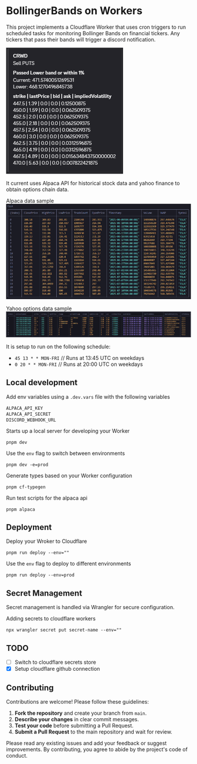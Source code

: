 # BollingerBands on Workers

This project implements a Cloudflare Worker that uses cron triggers to run scheduled tasks for monitoring Bollinger Bands on financial tickers. Any tickers that pass their bands will trigger a discord notification.

![](images/image.png)

It current uses Alpaca API for historical stock data and yahoo finance to obtain options chain data.

Alpaca data sample
![](images/alpaca_sample.png)

Yahoo options data sample
![](images/yahoo_options_sample.png)

It is setup to run on the following schedule:
 - `45 13 * * MON-FRI` // Runs at 13:45 UTC on weekdays
 - `0 20 * * MON-FRI` // Runs at 20:00 UTC on weekdays

## Local development

Add env variables using a `.dev.vars` file with the following variables

```
ALPACA_API_KEY
ALPACA_API_SECRET
DISCORD_WEBHOOK_URL
```

Starts up a local server for developing your Worker
```
pnpm dev
```

Use the `env` flag to switch between environments
```
pnpm dev -e=prod
```

Generate types based on your Worker configuration
```
pnpm cf-typegen
```

Run test scripts for the alpaca api
```
pnpm alpaca
```

## Deployment

Deploy your Wroker to Cloudflare
```
pnpm run deploy --env=""
```

Use the `env` flag to deploy to different environments
```
pnpm run deploy --env=prod
```

## Secret Management

Secret management is handled via Wrangler for secure configuration.

Adding secrets to cloudflare workers
```
npx wrangler secret put secret-name --env=""
```

## TODO

- [ ] Switch to cloudflare secrets store
- [x] Setup cloudflare github connection

## Contributing

Contributions are welcome! Please follow these guidelines:

1. **Fork the repository** and create your branch from `main`.
2. **Describe your changes** in clear commit messages.
3. **Test your code** before submitting a Pull Request.
4. **Submit a Pull Request** to the main repository and wait for review.

Please read any existing issues and add your feedback or suggest improvements. By contributing, you agree to abide by the project's code of conduct.
